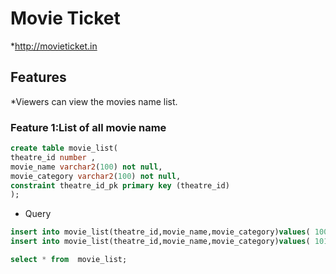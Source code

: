 # Movie Ticket

*http://movieticket.in

## Features 

 *Viewers can view the movies name list.
 
### Feature 1:List of all movie name
```sql
create table movie_list(
theatre_id number ,
movie_name varchar2(100) not null,
movie_category varchar2(100) not null,
constraint theatre_id_pk primary key (theatre_id)
);
```
* Query
```sql
insert into movie_list(theatre_id,movie_name,movie_category)values( 100,'hero','tamil');
insert into movie_list(theatre_id,movie_name,movie_category)values( 101,'it-2','english');

select * from  movie_list;
```

